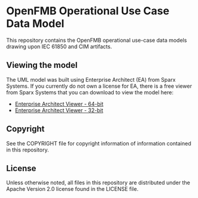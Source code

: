 # OpenFMB Operational Use Case Data Model

This repository contains the OpenFMB operational use-case data models drawing upon IEC 61850 and CIM artifacts.

## Viewing the model

The UML model was built using Enterprise Architect (EA) from Sparx Systems. If you currently do not own a license for EA, there is a free viewer from Sparx Systems that you can download to view the model here:

* [Enterprise Architect Viewer - 64-bit](https://sparxsystems.com/bin/ealite_x64.msi)
* [Enterprise Architect Viewer - 32-bit](https://sparxsystems.com/bin/ealite_x86.msi)

## Copyright

See the COPYRIGHT file for copyright information of information contained in this repository.

## License

Unless otherwise noted, all files in this repository are distributed under the Apache Version 2.0 license found in the LICENSE file.
